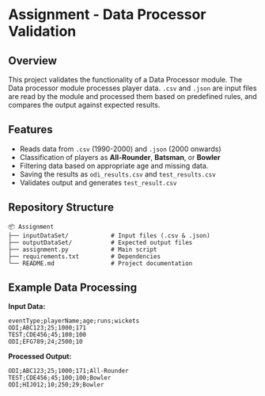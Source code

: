 # Assignment - Data Processor Validation
## Overview
This project validates the functionality of a Data Processor module. The Data processor module processes player data. `.csv` and `.json` are input files are read by the module and processed them based on predefined rules, and compares the output against expected results.

## Features
- Reads data from `.csv` (1990-2000) and `.json` (2000 onwards)
- Classification of players as **All-Rounder**, **Batsman**, or **Bowler**
- Filtering data based on appropriate age and missing data.
- Saving the results as `odi_results.csv` and `test_results.csv`
- Validates output and generates `test_result.csv`

## Repository Structure
```
📦 Assignment
├── inputDataSet/            # Input files (.csv & .json)
├── outputDataSet/           # Expected output files
├── assignment.py            # Main script
├── requirements.txt         # Dependencies
└── README.md                # Project documentation
```

## Example Data Processing
**Input Data:**
```
eventType;playerName;age;runs;wickets
ODI;ABC123;25;1000;171
TEST;CDE456;45;100;100
ODI;EFG789;24;2500;10
```

**Processed Output:**
```
ODI;ABC123;25;1000;171;All-Rounder
TEST;CDE456;45;100;100;Bowler
ODI;HIJ012;10;250;29;Bowler
```

